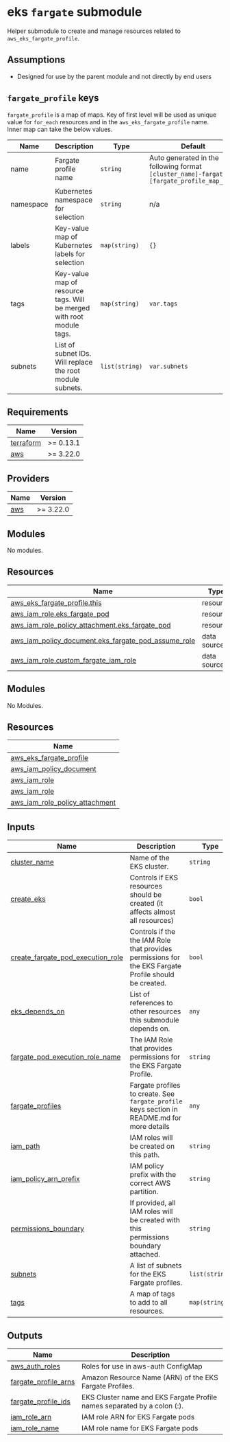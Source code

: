 # eks `fargate` submodule

Helper submodule to create and manage resources related to `aws_eks_fargate_profile`.

## Assumptions
* Designed for use by the parent module and not directly by end users

## `fargate_profile` keys
`fargate_profile` is a map of maps. Key of first level will be used as unique value for `for_each` resources and in the `aws_eks_fargate_profile` name. Inner map can take the below values.

| Name | Description | Type | Default | Required |
|------|-------------|------|---------|:--------:|
| name | Fargate profile name | `string` | Auto generated in the following format `[cluster_name]-fargate-[fargate_profile_map_key]`| no |
| namespace | Kubernetes namespace for selection | `string` | n/a | yes |
| labels | Key-value map of Kubernetes labels for selection | `map(string)` | `{}` | no |
| tags | Key-value map of resource tags. Will be merged with root module tags. | `map(string)` | `var.tags` | no |
| subnets | List of subnet IDs. Will replace the root module subnets. | `list(string)` | `var.subnets` | no |

<!-- BEGINNING OF PRE-COMMIT-TERRAFORM DOCS HOOK -->
## Requirements

| Name | Version |
|------|---------|
| <a name="requirement_terraform"></a> [terraform](#requirement\_terraform) | >= 0.13.1 |
| <a name="requirement_aws"></a> [aws](#requirement\_aws) | >= 3.22.0 |

## Providers

| Name | Version |
|------|---------|
| <a name="provider_aws"></a> [aws](#provider\_aws) | >= 3.22.0 |

## Modules

No modules.

## Resources

| Name | Type |
|------|------|
| [aws_eks_fargate_profile.this](https://registry.terraform.io/providers/hashicorp/aws/latest/docs/resources/eks_fargate_profile) | resource |
| [aws_iam_role.eks_fargate_pod](https://registry.terraform.io/providers/hashicorp/aws/latest/docs/resources/iam_role) | resource |
| [aws_iam_role_policy_attachment.eks_fargate_pod](https://registry.terraform.io/providers/hashicorp/aws/latest/docs/resources/iam_role_policy_attachment) | resource |
| [aws_iam_policy_document.eks_fargate_pod_assume_role](https://registry.terraform.io/providers/hashicorp/aws/latest/docs/data-sources/iam_policy_document) | data source |
| [aws_iam_role.custom_fargate_iam_role](https://registry.terraform.io/providers/hashicorp/aws/latest/docs/data-sources/iam_role) | data source |

## Modules

No Modules.

## Resources

| Name |
|------|
| [aws_eks_fargate_profile](https://registry.terraform.io/providers/hashicorp/aws/latest/docs/resources/eks_fargate_profile) |
| [aws_iam_policy_document](https://registry.terraform.io/providers/hashicorp/aws/latest/docs/data-sources/iam_policy_document) |
| [aws_iam_role](https://registry.terraform.io/providers/hashicorp/aws/latest/docs/data-sources/iam_role) |
| [aws_iam_role](https://registry.terraform.io/providers/hashicorp/aws/latest/docs/resources/iam_role) |
| [aws_iam_role_policy_attachment](https://registry.terraform.io/providers/hashicorp/aws/latest/docs/resources/iam_role_policy_attachment) |

## Inputs

| Name | Description | Type | Default | Required |
|------|-------------|------|---------|:--------:|
| <a name="input_cluster_name"></a> [cluster\_name](#input\_cluster\_name) | Name of the EKS cluster. | `string` | n/a | yes |
| <a name="input_create_eks"></a> [create\_eks](#input\_create\_eks) | Controls if EKS resources should be created (it affects almost all resources) | `bool` | `true` | no |
| <a name="input_create_fargate_pod_execution_role"></a> [create\_fargate\_pod\_execution\_role](#input\_create\_fargate\_pod\_execution\_role) | Controls if the the IAM Role that provides permissions for the EKS Fargate Profile should be created. | `bool` | `true` | no |
| <a name="input_eks_depends_on"></a> [eks\_depends\_on](#input\_eks\_depends\_on) | List of references to other resources this submodule depends on. | `any` | `null` | no |
| <a name="input_fargate_pod_execution_role_name"></a> [fargate\_pod\_execution\_role\_name](#input\_fargate\_pod\_execution\_role\_name) | The IAM Role that provides permissions for the EKS Fargate Profile. | `string` | `null` | no |
| <a name="input_fargate_profiles"></a> [fargate\_profiles](#input\_fargate\_profiles) | Fargate profiles to create. See `fargate_profile` keys section in README.md for more details | `any` | `{}` | no |
| <a name="input_iam_path"></a> [iam\_path](#input\_iam\_path) | IAM roles will be created on this path. | `string` | `"/"` | no |
| <a name="input_iam_policy_arn_prefix"></a> [iam\_policy\_arn\_prefix](#input\_iam\_policy\_arn\_prefix) | IAM policy prefix with the correct AWS partition. | `string` | n/a | yes |
| <a name="input_permissions_boundary"></a> [permissions\_boundary](#input\_permissions\_boundary) | If provided, all IAM roles will be created with this permissions boundary attached. | `string` | `null` | no |
| <a name="input_subnets"></a> [subnets](#input\_subnets) | A list of subnets for the EKS Fargate profiles. | `list(string)` | `[]` | no |
| <a name="input_tags"></a> [tags](#input\_tags) | A map of tags to add to all resources. | `map(string)` | `{}` | no |

## Outputs

| Name | Description |
|------|-------------|
| <a name="output_aws_auth_roles"></a> [aws\_auth\_roles](#output\_aws\_auth\_roles) | Roles for use in aws-auth ConfigMap |
| <a name="output_fargate_profile_arns"></a> [fargate\_profile\_arns](#output\_fargate\_profile\_arns) | Amazon Resource Name (ARN) of the EKS Fargate Profiles. |
| <a name="output_fargate_profile_ids"></a> [fargate\_profile\_ids](#output\_fargate\_profile\_ids) | EKS Cluster name and EKS Fargate Profile names separated by a colon (:). |
| <a name="output_iam_role_arn"></a> [iam\_role\_arn](#output\_iam\_role\_arn) | IAM role ARN for EKS Fargate pods |
| <a name="output_iam_role_name"></a> [iam\_role\_name](#output\_iam\_role\_name) | IAM role name for EKS Fargate pods |
<!-- END OF PRE-COMMIT-TERRAFORM DOCS HOOK -->
